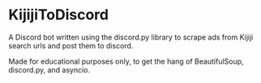 # KijijiToDiscord
A Discord bot written using the discord.py library to scrape ads from Kijiji search urls and post them to discord.

Made for educational purposes only, to get the hang of BeautifulSoup, discord.py, and asyncio.
